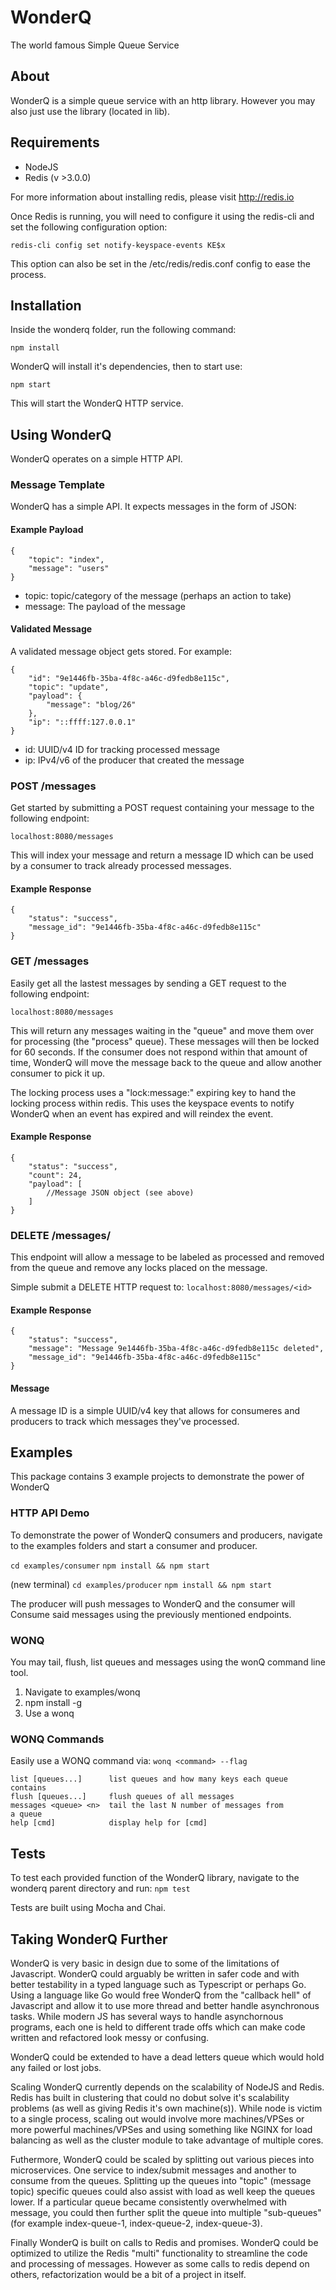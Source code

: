 # WonderQ
The world famous Simple Queue Service

## About
WonderQ is a simple queue service with an http library. However you may also just use the library (located in lib).

## Requirements
- NodeJS
- Redis (v >3.0.0)

For more information about installing redis, please visit http://redis.io

Once Redis is running, you will need to configure it using the redis-cli and set the following configuration option:
~~~
redis-cli config set notify-keyspace-events KE$x
~~~

This option can also be set in the /etc/redis/redis.conf config to ease the process.

## Installation
Inside the wonderq folder, run the following command:

~~~
npm install
~~~

WonderQ will install it's dependencies, then to start use:

~~~
npm start
~~~

This will start the WonderQ HTTP service.

## Using WonderQ

WonderQ operates on a simple HTTP API.

### Message Template
WonderQ has a simple API. It expects messages in the form of JSON:

#### Example Payload
~~~
{
    "topic": "index",
    "message": "users"
}
~~~
- topic: topic/category of the message (perhaps an action to take)
- message: The payload of the message

#### Validated Message
A validated message object gets stored. For example:
~~~
{
    "id": "9e1446fb-35ba-4f8c-a46c-d9fedb8e115c",
    "topic": "update",
    "payload": {
        "message": "blog/26"
    },
    "ip": "::ffff:127.0.0.1"
}
~~~
- id: UUID/v4 ID for tracking processed message
- ip: IPv4/v6 of the producer that created the message

### POST /messages
Get started by submitting a POST request containing your message to the following endpoint:

```localhost:8080/messages```

This will index your message and return a message ID which can be used by a consumer to track already processed messages.

#### Example Response
~~~
{
    "status": "success",
    "message_id": "9e1446fb-35ba-4f8c-a46c-d9fedb8e115c"
}
~~~

### GET /messages
Easily get all the lastest messages by sending a GET request to the following endpoint:

```localhost:8080/messages```

This will return any messages waiting in the "queue" and move them over for processing (the "process" queue). These messages will then be locked for 60 seconds. If the consumer does not respond within that amount of time, WonderQ will move the message back to the queue and allow another consumer to pick it up.

The locking process uses a "lock:message:<id>" expiring key to hand the locking process within redis. This uses the keyspace events to notify WonderQ when an event has expired and will reindex the event.

#### Example Response
~~~
{
    "status": "success",
    "count": 24,
    "payload": [
        //Message JSON object (see above)
    ]
}
~~~

### DELETE /messages/<id>

This endpoint will allow a message to be labeled as processed and removed from the queue and remove any locks placed on the message.

Simple submit a DELETE HTTP request to:
```localhost:8080/messages/<id>```

#### Example Response
~~~
{
    "status": "success",
    "message": "Message 9e1446fb-35ba-4f8c-a46c-d9fedb8e115c deleted",
    "message_id": "9e1446fb-35ba-4f8c-a46c-d9fedb8e115c"
}
~~~

#### Message <id>
A message ID is a simple UUID/v4 key that allows for consumeres and producers to track which messages they've processed.

## Examples
This package contains 3 example projects to demonstrate the power of WonderQ

### HTTP API Demo
To demonstrate the power of WonderQ consumers and producers, navigate to the examples folders and start a consumer and producer.

```cd examples/consumer```
```npm install && npm start```

(new terminal)
```cd examples/producer```
```npm install && npm start```

The producer will push messages to WonderQ and the consumer will Consume said messages using the previously mentioned endpoints.

### WONQ
You may tail, flush, list queues and messages using the wonQ command line tool.

1. Navigate to examples/wonq
2. npm install -g
3. Use a wonq <command>

### WONQ Commands

Easily use a WONQ command via:
```wonq <command> --flag```

~~~
list [queues...]      list queues and how many keys each queue contains
flush [queues...]     flush queues of all messages
messages <queue> <n>  tail the last N number of messages from
a queue
help [cmd]            display help for [cmd]
~~~

## Tests
To test each provided function of the WonderQ library, navigate to the wonderq parent directory and run:
```npm test```

Tests are built using Mocha and Chai.

## Taking WonderQ Further
WonderQ is very basic in design due to some of the limitations of Javascript. WonderQ could arguably be written in safer code and with better testability in a typed language such as Typescript or perhaps Go. Using a language like Go would free WonderQ from the "callback hell" of Javascript and allow it to use more thread and better handle asynchronous tasks. While modern JS has several ways to handle asynchornous programs, each one is held to different trade offs which can make code written and refactored look messy or confusing.

WonderQ could be extended to have a dead letters queue which would hold any failed or lost jobs.

Scaling WonderQ currently depends on the scalability of NodeJS and Redis. Redis has built in clustering that could no dobut solve it's scalability problems (as well as giving Redis it's own machine(s)). While node is victim to a single process, scaling out would involve more machines/VPSes or more powerful machines/VPSes and using something like NGINX for load balancing as well as the cluster module to take advantage of multiple cores.

Futhermore, WonderQ could be scaled by splitting out various pieces into microservices. One service to index/submit messages and another to consume from the queues. Splitting up the queues into "topic" (message topic) specific queues could also assist with load as well keep the queues lower. If a particular queue became consistently overwhelmed with message, you could then further split the queue into multiple "sub-queues" (for example index-queue-1, index-queue-2, index-queue-3).

Finally WonderQ is built on calls to Redis and promises. WonderQ could be optimized to utilize the Redis "multi" functionality to streamline the code and processing of messages. However as some calls to redis depend on others, refactorization would be a bit of a project in itself.